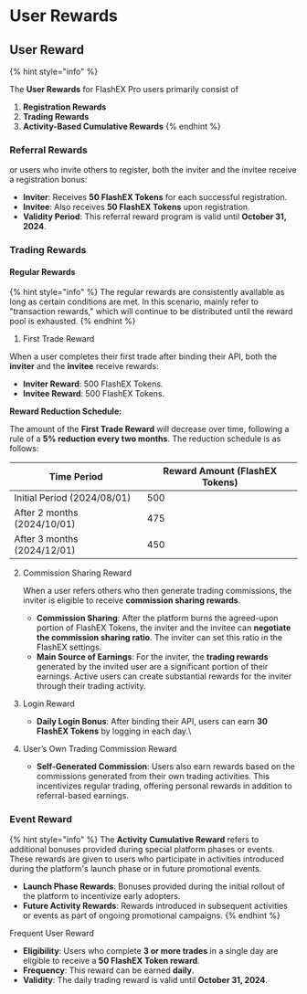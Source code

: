 # User Rewards

## User Reward

{% hint style="info" %}


The **User Rewards** for FlashEX Pro users primarily consist of

1. **Registration Rewards**
2. **Trading Rewards**
3. **Activity-Based Cumulative Rewards**
{% endhint %}

### Referral Rewards

or users who invite others to register, both the inviter and the invitee receive a registration bonus:

* **Inviter**: Receives **50 FlashEX Tokens** for each successful registration.
* **Invitee**: Also receives **50 FlashEX Tokens** upon registration.
* **Validity Period**: This referral reward program is valid until **October 31, 2024**.

### Trading Rewards

#### Regular Rewards

{% hint style="info" %}
The regular rewards are consistently available as long as certain conditions are met. In this scenario, mainly refer to "transaction rewards," which will continue to be distributed until the reward pool is exhausted.
{% endhint %}

1. First Trade Reward

When a user completes their first trade after binding their API, both the **inviter** and the **invitee** receive rewards:

* **Inviter Reward**: 500 FlashEX Tokens.
* **Invitee Reward**: 500 FlashEX Tokens.

**Reward Reduction Schedule:**

The amount of the **First Trade Reward** will decrease over time, following a rule of a **5% reduction every two months**. The reduction schedule is as follows:

| Time Period                  | Reward Amount (FlashEX Tokens) |
| ---------------------------- | ------------------------------- |
| Initial Period (2024/08/01)  | 500                             |
| After 2 months (2024/10/01)  | 475                             |
| After 3 months  (2024/12/01) | 450                             |

2.  Commission Sharing Reward

    When a user refers others who then generate trading commissions, the inviter is eligible to receive **commission sharing rewards**.

    * **Commission Sharing**: After the platform burns the agreed-upon portion of FlashEX Tokens, the inviter and the invitee can **negotiate the commission sharing ratio**. The inviter can set this ratio in the FlashEX settings.
    * **Main Source of Earnings**: For the inviter, the **trading rewards** generated by the invited user are a significant portion of their earnings. Active users can create substantial rewards for the inviter through their trading activity.


3. Login  Reward
   * **Daily Login Bonus**: After binding their API, users can earn **30 FlashEX Tokens** by logging in each day.\

4. User’s Own Trading Commission Reward
   * **Self-Generated Commission**: Users also earn rewards based on the commissions generated from their own trading activities. This incentivizes regular trading, offering personal rewards in addition to referral-based earnings.

### Event Reward

{% hint style="info" %}
The **Activity Cumulative Reward** refers to additional bonuses provided during special platform phases or events. These rewards are given to users who participate in activities introduced during the platform's launch phase or in future promotional events.

* **Launch Phase Rewards**: Bonuses provided during the initial rollout of the platform to incentivize early adopters.
* **Future Activity Rewards**: Rewards introduced in subsequent activities or events as part of ongoing promotional campaigns.
{% endhint %}

Frequent User Reward

* **Eligibility**: Users who complete **3 or more trades** in a single day are eligible to receive a **50 FlashEX Token reward**.
* **Frequency**: This reward can be earned **daily**.
* **Validity**: The daily trading reward is valid until **October 31, 2024**.
